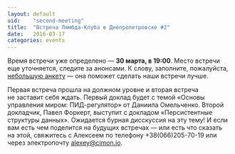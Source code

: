 ```yaml
---
layout: default
uid:    "second-meeting"
title:  "Встреча Лямбда-Клуба в Днепропетровске #2"
date:   2016-03-17
categories: events
---
```

Время встречи уже определено&nbsp;&mdash; **30&nbsp;марта, в&nbsp;19:00**. Место встречи еще уточняется, следите за&nbsp;анонсами. К&nbsp;слову, заполните, пожалуйста, [небольшую анкету](http://goo.gl/forms/IOU1m1KoI0)&nbsp;&mdash; она поможет сделать наши встречи лучше.

Первая встреча прошла на&nbsp;должном уровне и&nbsp;вторая встреча не&nbsp;заставит себя ждать. Первый доклад будет с&nbsp;темой &laquo;Основы управления миром: ПИД-регулятор&raquo; от&nbsp;Даниила Омельченко. Второй докладчик, Павел Форкерт, выступит с&nbsp;докладом &laquo;Персистентные структуры данных&raquo;. Ожидается бурная дисскуссия на&nbsp;эту тему!
И&nbsp;если вам есть чем поделится на&nbsp;будущих встречах&nbsp;&mdash; или есть что сказать на&nbsp;этой, свяжитесь с&nbsp;Алексеем по&nbsp;телефону +38(066)205-70-19 или через электропочту [alexey@cimon.io](mailto:alexey@cimon.io).
